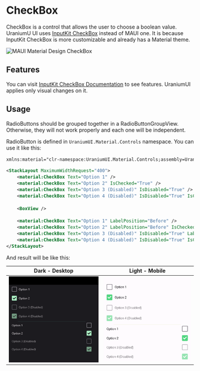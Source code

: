# CheckBox
CheckBox is a control that allows the user to choose a boolean value. UraniumU UI uses [InputKit CheckBox](https://enisn-projects.io/docs/en/inputkit/latest/components/controls/CheckBox) instead of MAUI one. It is because InputKit CheckBox is more customizable and already has a Material theme.

![MAUI Material Design CheckBox](https://lh3.googleusercontent.com/lzGG5PeqO9Eru69AybrsH5EgrB_PAIA2OIi17xLEQHdqRhLBjS8HLjYwVxzMbJ7DJFEnjTeZT_5iP2r4SSv-WgiC5LosxEtFcMTt=w1064-v0)

## Features

You can visit [InputKit CheckBox Documentation](https://enisn-projects.io/docs/en/inputkit/latest/components/controls/CheckBox) to see features. UraniumUI applies only visual changes on it.


## Usage

RadioButtons should be grouped together in a RadioButtonGroupView. Otherwise, they will not work properly and each one will be independent.

RadioButton is defined in `UraniumUI.Material.Controls` namespace. You can use it like this:

```xml
xmlns:material="clr-namespace:UraniumUI.Material.Controls;assembly=UraniumUI.Material"
```

```xml
<StackLayout MaximumWidthRequest="400">
    <material:CheckBox Text="Option 1" />
    <material:CheckBox Text="Option 2" IsChecked="True" />
    <material:CheckBox Text="Option 3 (Disabled)" IsDisabled="True" />
    <material:CheckBox Text="Option 4 (Disabled)" IsDisabled="True" IsChecked="True" />

    <BoxView />

    <material:CheckBox Text="Option 1" LabelPosition="Before" />
    <material:CheckBox Text="Option 2" LabelPosition="Before" IsChecked="True" />
    <material:CheckBox Text="Option 3 (Disabled)" IsDisabled="True" LabelPosition="Before" />
    <material:CheckBox Text="Option 4 (Disabled)" IsDisabled="True" IsChecked="True" LabelPosition="Before" />
</StackLayout>
```

And result will be like this:

| Dark - Desktop | Light - Mobile |
| --- | --- |
| ![MAUI Material Design CheckBox](images/checkbox-demo-dark.gif) | ![MAUI Material Design CheckBox](images/checkbox-demo-light.gif)  |
